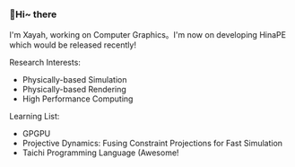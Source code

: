 ### 👋Hi~ there

I'm Xayah, working on Computer Graphics。I'm now on developing HinaPE which would be released recently!

Research Interests:

- Physically-based Simulation
- Physically-based Rendering
- High Performance Computing

Learning List:

- GPGPU
- Projective Dynamics: Fusing Constraint Projections for Fast Simulation
- Taichi Programming Language (Awesome!
